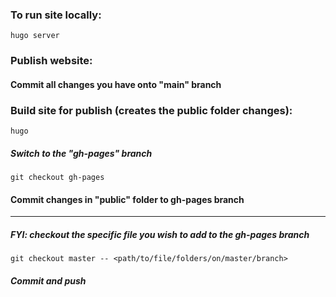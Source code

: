 ### To run site locally:
`hugo server`

### Publish website:
#### Commit all changes you have onto "main" branch
### Build site for publish (creates the public folder changes):
`hugo`
##### Switch to the "gh-pages" branch
`git checkout gh-pages`
#### Commit changes in "public" folder to gh-pages branch

---
##### FYI: checkout the specific file you wish to add to the gh-pages branch
`git checkout master -- <path/to/file/folders/on/master/branch>`

##### Commit and push